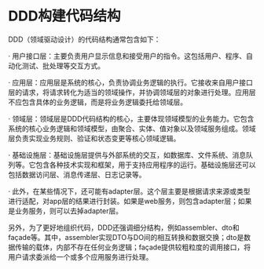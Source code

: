 # DDD构建代码结构

DDD（领域驱动设计）的代码结构通常包含如下：

·   用户接口层：主要负责用户显示信息和接受用户的指令。这包括用户、程序、自动化测试、批处理等交互方式。

·   应用层：应用层是系统的核心，负责协调业务逻辑的执行。它接收来自用户接口层的请求，将请求转化为适当的领域操作，并协调领域层的对象进行处理。应用层不应包含具体的业务逻辑，而是将业务逻辑委托给领域层。

·   领域层：领域层是DDD代码结构的核心，主要体现领域模型的业务能力。它包含系统的核心业务逻辑和领域模型，由聚合、实体、值对象以及领域服务组成。领域层负责实现业务规则、验证和状态变更等核心领域逻辑。

·   基础设施层：基础设施层提供与外部系统的交互，如数据库、文件系统、消息队列等。它包含各种技术实现和框架，用于支持应用程序的运行。基础设施层还可以包括数据访问层、消息传递层、日志记录等。

·   此外，在某些情况下，还可能有adapter层。这个层主要是根据请求来源或类型进行适配，对app层的结果进行封装。如果是web服务，则包含adapter层；如果是业务服务，则可以去掉adapter层。

另外，为了更好地组织代码，DDD还强调细分结构，例如assembler、dto和façade等。其中，assembler实现DTO与DO间的相互转换和数据交换；dto是数据传输的载体，内部不存在任何业务逻辑；façade提供较粗粒度的调用接口，将用户请求委派给一个或多个应用服务进行处理。